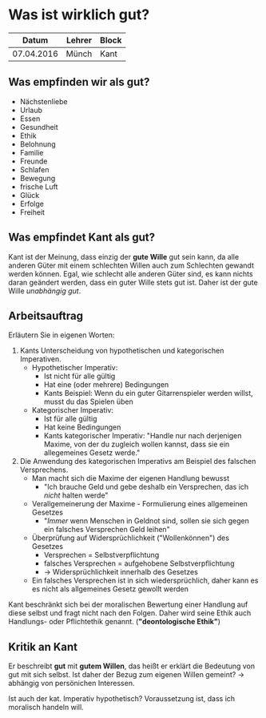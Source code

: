 # Was ist wirklich gut?

Datum      | Lehrer | Block
-----------|--------|------
07.04.2016 | Münch  | Kant

## Was empfinden wir als gut?
- Nächstenliebe
- Urlaub
- Essen
- Gesundheit
- Ethik
- Belohnung
- Familie
- Freunde
- Schlafen
- Bewegung
- frische Luft
- Glück
- Erfolge
- Freiheit

## Was empfindet Kant als gut?
Kant ist der Meinung, dass einzig der **gute Wille** gut sein kann, da alle anderen Güter mit einem schlechten Willen auch zum Schlechten gewandt werden können.
Egal, wie schlecht alle anderen Güter sind, es kann nichts daran geändert werden, dass ein guter Wille stets gut ist.
Daher ist der gute Wille _unabhängig gut_.


## Arbeitsauftrag
Erläutern Sie in eigenen Worten:
1) Kants Unterscheidung von hypothetischen und kategorischen Imperativen.
    - Hypothetischer Imperativ:
        - Ist nicht für alle gültig
        - Hat eine (oder mehrere) Bedingungen
        - Kants Beispiel: Wenn du ein guter Gitarrenspieler werden willst, musst du das Spielen üben
    - Kategorischer Imperativ:
        - Ist für alle gültig
        - Hat keine Bedingungen
        - Kants kategorischer Imperativ: "Handle nur nach derjenigen Maxime, von der du zugleich wollen kannst, dass sie ein allegemeines Gesetz werde."
2) Die Anwendung des kategorischen Imperativs am Beispiel des falschen Versprechens.
    - Man macht sich die Maxime der eigenen Handlung bewusst
        - "Ich brauche Geld und gebe deshalb ein Versprechen, das ich _nicht_ halten werde"
    - Verallgemeinerung der Maxime - Formulierung eines allgemeinen Gesetzes
        - "_Immer_ wenn Menschen in Geldnot sind, sollen sie sich gegen ein falsches Versprechen Geld leihen"
    - Überprüfung auf Widersprüchlichkeit ("Wollenkönnen") des Gesetzes
        - Versprechen = Selbstverpflichtung
        - falsches Versprechen = aufgehobene Selbstverpflichtung
        - -> Widersprüchlichkeit innerhalb des Gesetzes
    - Ein falsches Versprechen ist in sich wiedersprüchlich, daher kann es es nicht als allgemeines Gesetz gewollt werden

 Kant beschränkt sich bei der moralischen Bewertung einer Handlung auf diese selbst und fragt nicht nach den Folgen. Daher wird seine Ethik auch Handlungs- oder
 Pflichtethik genannt. (**"deontologische Ethik"**)

## Kritik an Kant
Er beschreibt **gut** mit **gutem Willen**, das heißt er erklärt die Bedeutung von gut mit sich selbst.
Ist daher der Bezug zum eigenen Willen gemeint? -> abhängig von persönichen Interessen.

Ist auch der kat. Imperativ hypothetisch? Voraussetzung ist, dass ich moralisch handeln will.

